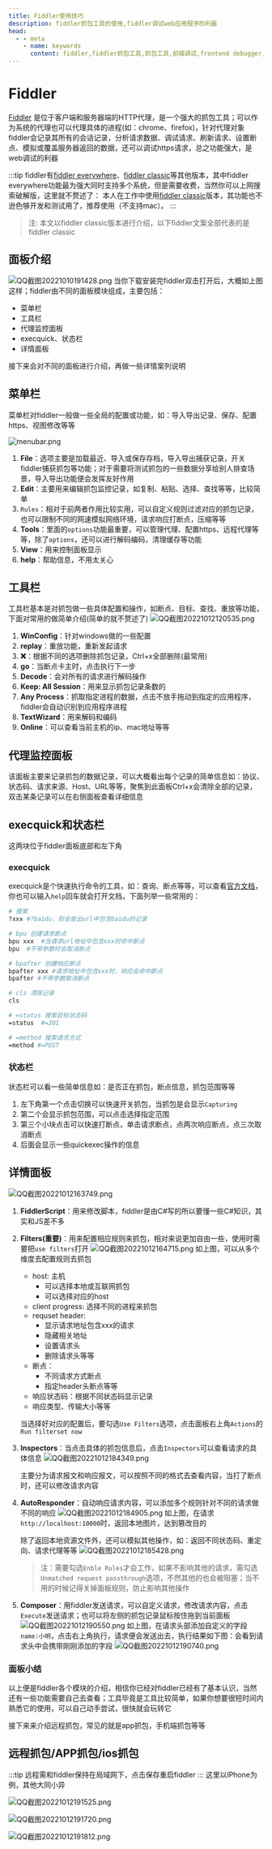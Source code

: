 ```yaml
---
title: Fiddler使用技巧
description: fiddler抓包工具的使用,fiddler调试web应用程序的利器
head:
  - - meta
    - name: keywords
      content: fiddler,fiddler抓包工具,抓包工具,前端调试,frontend debugger,chrome调试,调试技能,node调试,线上调试
---
```


# Fiddler
[Fiddler](https://www.telerik.com/fiddler) 是位于客户端和服务器端的HTTP代理，是一个强大的抓包工具；可以作为系统的代理也可以代理具体的进程(如：chrome、firefox)，针对代理对象fiddler会记录其所有的会话记录，分析请求数据、调试请求、刷新请求、设置断点、模拟或覆盖服务器返回的数据，还可以调试https请求，总之功能强大，是web调试的利器

:::tip
fiddler有[fiddler everywhere](https://www.telerik.com/download/fiddler-everywhere)、[fiddler classic](https://www.telerik.com/download/fiddler)等其他版本，其中fiddler everywhere功能最为强大同时支持多个系统，但是需要收费，当然你可以上网搜索破解版，这里就不赘述了：
本人在工作中使用[fiddler classic](https://www.telerik.com/download/fiddler)版本，其功能也不逊色够开发和测试用了，推荐使用（不支持mac）。
:::

>注: 本文以fiddler classic版本进行介绍，以下fiddler文案全部代表的是fiddler classic

## 面板介绍
![QQ截图20221010191428.png](https://tva1.sinaimg.cn/large/005HV6Avgy1h70eoatasoj31440ncqdb.jpg)
当你下载安装完fiddler双击打开后，大概如上图这样；fiddler由不同的面板模块组成，主要包括：

- 菜单栏
- 工具栏
- 代理监控面板
- execquick、状态栏
- 详情面板

接下来会对不同的面板进行介绍，再做一些详情案列说明

## 菜单栏

菜单栏对fiddler一般做一些全局的配置或功能，如：导入导出记录、保存、配置https、视图修改等等

![menubar.png](https://tva1.sinaimg.cn/large/005HV6Avgy1h72crpxwf1j30ee01saae.jpg)

1. **File**：选项主要是加载最近、导入或保存存档，导入导出捕获记录，开关fiddler捕获抓包等功能；对于需要将测试抓包的一些数据分享给别人排查场景，导入导出功能便会发挥友好作用
2. **Edit**：主要用来编辑抓包监控记录，如复制、粘贴、选择、查找等等，比较简单
3. `Rules`：相对于前两者作用比较实用，可以自定义规则过滤对应的抓包记录，也可以限制不同的网速模拟网络环境，请求响应打断点，压缩等等
4. **Tools**：里面的`options`功能最重要，可以管理代理、配置https、远程代理等等，除了`options`，还可以进行解码编码，清理缓存等功能
5. **View**：用来控制面板显示
6. **help**：帮助信息，不用太关心

## 工具栏

工具栏基本是对抓包做一些具体配置和操作，如断点、目标、查找、重放等功能，下面对常用的做简单介绍(简单的就不赘述了)
![QQ截图20221012120535.png](https://tva1.sinaimg.cn/large/005HV6Avgy1h72diodhl0j314b01jmzd.jpg)

1. **WinConfig**：针对windows做的一些配置
2. **replay**：重放功能，重新发起请求
3. **:x:**：根据不同的选项删除抓包记录，Ctrl+x全部删除(最常用)
4. **go**：当断点卡主时，点击执行下一步
5. **Decode**：会对所有的请求进行解码操作
6. **Keep: All Session**：用来显示抓包记录条数的
7. **Any Process**：抓取指定进程的数据，点击不放手拖动到指定的应用程序，fiddler会自动识别到应用程序进程
8. **TextWizard**：用来解码和编码
9. **Online**：可以查看当前主机的ip、mac地址等等

## 代理监控面板

该面板主要来记录抓包的数据记录，可以大概看出每个记录的简单信息如：协议、状态码、请求来源、Host、URL等等，聚焦到此面板Ctrl+x会清除全部的记录，双击某条记录可以在右侧面板查看详细信息

## execquick和状态栏

这两块位于fiddler面板底部和左下角

### execquick

execquick是个快速执行命令的工具，如：查询、断点等等，可以查看[官方文档](https://docs.telerik.com/fiddler/knowledge-base/quickexec)，你也可以输入`help`回车就会打开文档，下面列举一些常用的：

```sh
# 搜索
?xxx #?baidu，则会查出url中包含baidu的记录

# bpu 创建请求断点
bpu xxx  #当请求url地址中包含xxx时命中断点
bpu  #不带参数时会取消断点

# bpafter 创建响应断点
bpafter xxx #请求地址中包含xxx时，响应会命中断点
bpafter #不带参数取消断点

# cls 清除记录
cls

# =status 搜索目标状态码
=status  #=301

# =method 搜索请求方式
=method #=POST
```

### 状态栏

状态栏可以看一些简单信息如：是否正在抓包，断点信息，抓包范围等等
1. 左下角第一个点击切换可以快速开关抓包，当抓包是会显示`Capturing`
2. 第二个会显示抓包范围，可以点击选择指定范围
3. 第三个小块点击可以快速打断点，单击请求断点，点两次响应断点，点三次取消断点
4. 后面会显示一些quickexec操作的信息

## 详情面板

![QQ截图20221012163749.png](https://tva1.sinaimg.cn/large/005HV6Avgy1h72ldz8drnj316y060aeo.jpg)

1. **FiddlerScript**：用来修改脚本，fiddler是由C#写的所以要懂一些C#知识，其实和JS差不多
2. **Filters(重要)**：用来配置相应规则来抓包，相对来说更加自由一些，使用时需要把`use filters`打开
  ![QQ截图20221012164715.png](https://tva1.sinaimg.cn/large/005HV6Avgy1h72loco6gtj30l70jl453.jpg)
  如上图，可以从多个维度去配置规则去抓包
    - host: 主机
      - 可以选择本地或互联网抓包
      - 可以选择对应的host
    - client progress: 选择不同的进程来抓包
    - requset header:
      - 显示请求地址包含xxx的请求
      - 隐藏相关地址
      - 设置请求头
      - 删除请求头等等
    - 断点：
      - 不同请求方式断点
      - 指定header头断点等等
    - 响应状态码：根据不同状态码显示记录
    - 响应类型、传输大小等等

    当选择好对应的配置后，要勾选`Use Filters`选项，点击面板右上角`Actions`的`Run filterset now`

3. **Inspectors**：当点击具体的抓包信息后，点击`Inspectors`可以查看请求的具体信息
  ![QQ截图20221012184349.png](https://tva1.sinaimg.cn/large/005HV6Avgy1h72p0y94rvj30lb0kugvj.jpg)

    主要分为请求报文和响应报文，可以按照不同的格式去查看内容，当打了断点时，还可以修改请求内容
4. **AutoResponder**：自动响应请求内容，可以添加多个规则针对不同的请求做不同的响应
  ![QQ截图20221012184905.png](https://tva1.sinaimg.cn/large/005HV6Avgy1h72p6hwsf4j30l308an0q.jpg)
    如上图，在请求`http://localhost:10000`时，返回本地图片，达到篡改目的

    除了返回本地资源文件外，还可以模拟其他操作，如：返回不同状态码、重定向、请求代理等等
    ![QQ截图20221012185428.png](https://tva1.sinaimg.cn/large/005HV6Avgy1h72pdecqsdj30l00i7q96.jpg)
    

    >注：需要勾选`Enble Rules`才会工作，如果不影响其他的请求，需勾选`Unmatched request passthrough`选项，不然其他的也会被阻塞；当不用的时候记得关掉面板规则，防止影响其他操作

5. **Composer**：用fiddler发送请求，可以自定义请求，修改请求内容，点击`Execute`发送请求；也可以将左侧的抓包记录鼠标按住拖到当前面板
  ![QQ截图20221012190550.png](https://tva1.sinaimg.cn/large/005HV6Avgy1h72pnu76xyj30l40azdn1.jpg)
    如上图，在请求头部添加自定义的字段`name:小明`，点击右上角执行，请求便会发送出去，执行结果如下图：会看到请求头中会携带刚刚添加的字段
  ![QQ截图20221012190740.png](https://tva1.sinaimg.cn/large/005HV6Avgy1h72ppqcuw9j30l30j2gug.jpg)

### 面板小结

以上便是fiddler各个模块的介绍，相信你已经对fiddler已经有了基本认识，当然还有一些功能需要自己去查看；工具毕竟是工具比较简单，如果你想要很短时间内熟悉它的使用，可以自己动手尝试，很快就会玩转它

接下来来介绍远程抓包，常见的就是app抓包，手机端抓包等等

## 远程抓包/APP抓包/ios抓包
:::tip
远程需和fiddler保持在局域网下，点击保存重启fiddler
:::
这里以IPhone为例，其他大同小异

![QQ截图20221012191525.png](https://tva1.sinaimg.cn/large/005HV6Avgy1h72pyn1uyzj30fp0c779p.jpg)

![QQ截图20221012191720.png](https://tva1.sinaimg.cn/large/005HV6Avgy1h72q0phv0oj30c9070dhm.jpg)

![QQ截图20221012191812.png](https://tva1.sinaimg.cn/large/005HV6Avgy1h72q0w6n1sj30ie06rjs6.jpg)